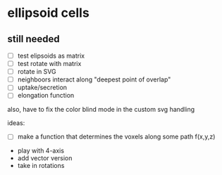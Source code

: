 # ellipsoid cells

## still needed

- [ ] test elipsoids as matrix
- [ ] test rotate with matrix
- [ ] rotate in SVG
- [ ] neighboors interact along "deepest point of overlap"
- [ ] uptake/secretion
- [ ] elongation function

also, have to fix the color blind mode in the custom svg handling

ideas:
- [ ] make a function that determines the voxels along some path f(x,y,z)
- play with 4-axis
- add vector version
- take in rotations
